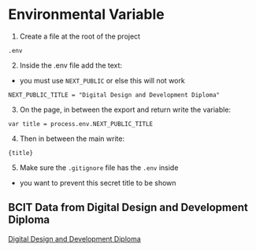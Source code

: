 # Environmental Variable

1. Create a file at the root of the project
```
.env
```

2. Inside the .env file add the text:
- you must use `NEXT_PUBLIC` or else this will not work

```
NEXT_PUBLIC_TITLE = "Digital Design and Development Diploma"
```

3. On the page, in between the export and return write the variable:
```
var title = process.env.NEXT_PUBLIC_TITLE
```

4. Then in between the main write:
```
{title}
```

5. Make sure the `.gitignore` file has the `.env` inside
- you want to prevent this secret title to be shown 

## BCIT Data from Digital Design and Development Diploma
[Digital Design and Development Diploma](https://www.bcit.ca/programs/digital-design-and-development-diploma-full-time-6515dipma/#courses)